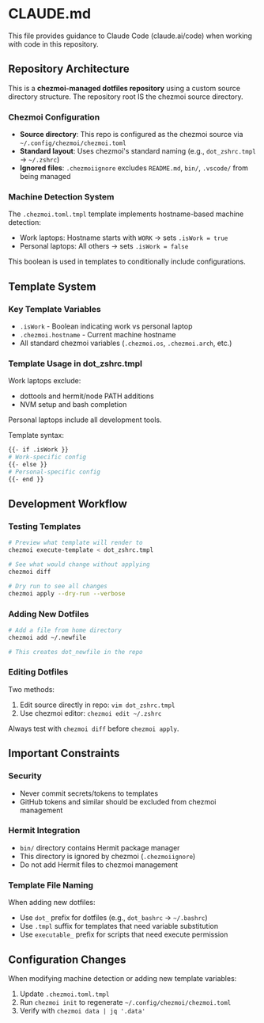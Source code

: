 # CLAUDE.md

This file provides guidance to Claude Code (claude.ai/code) when working with code in this repository.

## Repository Architecture

This is a **chezmoi-managed dotfiles repository** using a custom source directory structure. The repository root IS the chezmoi source directory.

### Chezmoi Configuration

- **Source directory**: This repo is configured as the chezmoi source via `~/.config/chezmoi/chezmoi.toml`
- **Standard layout**: Uses chezmoi's standard naming (e.g., `dot_zshrc.tmpl` → `~/.zshrc`)
- **Ignored files**: `.chezmoiignore` excludes `README.md`, `bin/`, `.vscode/` from being managed

### Machine Detection System

The `.chezmoi.toml.tmpl` template implements hostname-based machine detection:
- Work laptops: Hostname starts with `WORK` → sets `.isWork = true`
- Personal laptops: All others → sets `.isWork = false`

This boolean is used in templates to conditionally include configurations.

## Template System

### Key Template Variables

- `.isWork` - Boolean indicating work vs personal laptop
- `.chezmoi.hostname` - Current machine hostname
- All standard chezmoi variables (`.chezmoi.os`, `.chezmoi.arch`, etc.)

### Template Usage in dot_zshrc.tmpl

Work laptops exclude:
- dottools and hermit/node PATH additions
- NVM setup and bash completion

Personal laptops include all development tools.

Template syntax:
```bash
{{- if .isWork }}
# Work-specific config
{{- else }}
# Personal-specific config
{{- end }}
```

## Development Workflow

### Testing Templates

```bash
# Preview what template will render to
chezmoi execute-template < dot_zshrc.tmpl

# See what would change without applying
chezmoi diff

# Dry run to see all changes
chezmoi apply --dry-run --verbose
```

### Adding New Dotfiles

```bash
# Add a file from home directory
chezmoi add ~/.newfile

# This creates dot_newfile in the repo
```

### Editing Dotfiles

Two methods:
1. Edit source directly in repo: `vim dot_zshrc.tmpl`
2. Use chezmoi editor: `chezmoi edit ~/.zshrc`

Always test with `chezmoi diff` before `chezmoi apply`.

## Important Constraints

### Security
- Never commit secrets/tokens to templates
- GitHub tokens and similar should be excluded from chezmoi management

### Hermit Integration
- `bin/` directory contains Hermit package manager
- This directory is ignored by chezmoi (`.chezmoiignore`)
- Do not add Hermit files to chezmoi management

### Template File Naming
When adding new dotfiles:
- Use `dot_` prefix for dotfiles (e.g., `dot_bashrc` → `~/.bashrc`)
- Use `.tmpl` suffix for templates that need variable substitution
- Use `executable_` prefix for scripts that need execute permission

## Configuration Changes

When modifying machine detection or adding new template variables:
1. Update `.chezmoi.toml.tmpl`
2. Run `chezmoi init` to regenerate `~/.config/chezmoi/chezmoi.toml`
3. Verify with `chezmoi data | jq '.data'`
